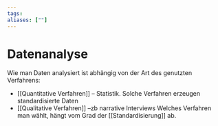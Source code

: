 ```yaml
---
tags:
aliases: [""]
---
```


# Datenanalyse
Wie man Daten analysiert ist abhängig von der Art des genutzten Verfahrens:
- [[Quantitative Verfahren]] – Statistik. Solche Verfahren erzeugen standardisierte Daten
- [[Qualitative Verfahren]] –zb narrative Interviews
Welches Verfahren man wählt, hängt vom Grad der [[Standardisierung]] ab.